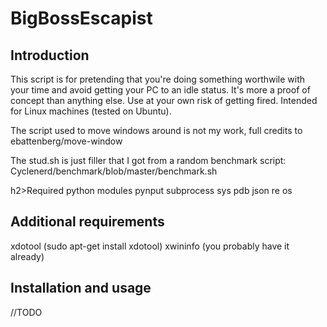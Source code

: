 <h1>BigBossEscapist</h1>
<h2>Introduction</h2>
This script is for pretending that you're doing something worthwile with your time and avoid getting your PC to an idle status. It's more a proof of concept than anything else. Use at your own risk of getting fired. Intended for Linux machines (tested on Ubuntu).

The script used to move windows around is not my work, full credits to ebattenberg/move-window

The stud.sh is just filler that I got from a random benchmark script: Cyclenerd/benchmark/blob/master/benchmark.sh

h2>Required python modules</h2>
pynput
subprocess
sys
pdb
json
re
os

<h2>Additional requirements</h2>
xdotool (sudo apt-get install xdotool)
xwininfo (you probably have it already)

<h2>Installation and usage</h2>
//TODO
